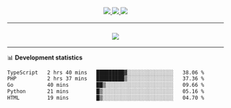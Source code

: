 <h3 align="center">
  <a href="https://github.com/hwalker928">
      <img src="https://img.shields.io/github/followers/hwalker928?label=Followers&style=for-the-badge&color=lightblue">
  </a>
  <a href="https://harryw.link/discord" alt="Discord">
      <img src="https://img.shields.io/discord/738451951758606336?label=discord&style=for-the-badge&color=lightblue"/>
  </a>
  <a href="https://harryw.link/sparked" alt="Sparked Host">
      <img src="https://img.shields.io/static/v1?label=Sponsor&message=Sparked%20Host&color=yellow&style=for-the-badge"/>
  </a>
</h3>

<hr>


<h3 align="center">
  <a href="https://github.com/hwalker928">
      <img src="https://github-profile-trophy.vercel.app/?username=hwalker928&no-bg=true&no-frame=true">
  </a>
</h3>


<hr>

📊 **Development statistics**

<!--START_SECTION:waka-->

```txt
TypeScript   2 hrs 40 mins   █████████▓░░░░░░░░░░░░░░░   38.06 %
PHP          2 hrs 37 mins   █████████▒░░░░░░░░░░░░░░░   37.36 %
Go           40 mins         ██▒░░░░░░░░░░░░░░░░░░░░░░   09.66 %
Python       21 mins         █▒░░░░░░░░░░░░░░░░░░░░░░░   05.16 %
HTML         19 mins         █▒░░░░░░░░░░░░░░░░░░░░░░░   04.70 %
```

<!--END_SECTION:waka-->

